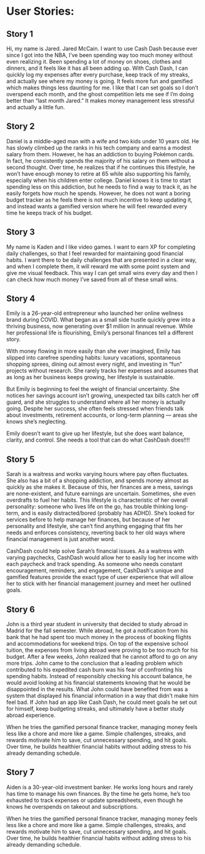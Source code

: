 # User Stories:

## Story 1
Hi, my name is Jared. Jared McCain. I want to use Cash Dash because ever since I got into the NBA, I’ve been spending way too much money without even realizing it. Been spending a lot of money on shoes, clothes and dinners, and it feels like it has all been adding up. With Cash Dash, I can quickly log my expenses after every purchase, keep track of my streaks, and actually see where my money is going. It feels more fun and gamified which makes things less daunting for me. I like that I can set goals so I don’t overspend each month, and the ghost competition lets me see if I’m doing better than “last month Jared.” It makes money management less stressful and actually a little fun.

## Story 2
Daniel is a middle-aged man with a wife and two kids under 10 years old. He has slowly climbed up the ranks in his tech company and earns a modest salary from them. However, he has an addiction to buying Pokémon cards. In fact, he consistently spends the majority of his salary on them without a second thought. Over time, he realizes that if he continues this lifestyle, he won’t have enough money to retire at 65 while also supporting his family, especially when his children enter college. Daniel knows it is time to start spending less on this addiction, but he needs to find a way to track it, as he easily forgets how much he spends. However, he does not want a boring budget tracker as he feels there is not much incentive to keep updating it, and instead wants a gamified version where he will feel rewarded every time he keeps track of his budget. 

## Story 3
My name is Kaden and I like video games. I want to earn XP for completing daily challenges, so that I feel rewarded for maintaining good financial habits. I want there to be daily challenges that are presented in a clear way, and when I complete them, it will reward me with some point system and give me visual feedback. This way I can get small wins every day and then I can check how much money I’ve saved from all of these small wins. 

## Story 4
Emily is a 26-year-old entrepreneur who launched her online wellness brand during COVID. What began as a small side hustle quickly grew into a thriving business, now generating over $1 million in annual revenue. While her professional life is flourishing, Emily’s personal finances tell a different story.

With money flowing in more easily than she ever imagined, Emily has slipped into carefree spending habits: luxury vacations, spontaneous shopping sprees, dining out almost every night, and investing in “fun” projects without research. She rarely tracks her expenses and assumes that as long as her business keeps growing, her lifestyle is sustainable.

But Emily is beginning to feel the weight of financial uncertainty. She notices her savings account isn’t growing, unexpected tax bills catch her off guard, and she struggles to understand where all her money is actually going. Despite her success, she often feels stressed when friends talk about investments, retirement accounts, or long-term planning — areas she knows she’s neglecting.

Emily doesn’t want to give up her lifestyle, but she does want balance, clarity, and control. She needs a tool that can do what CashDash does!!!!

## Story 5
Sarah is a waitress and works varying hours where pay often fluctuates. She also has a bit of a shopping addiction, and spends money almost as quickly as she makes it. Because of this, her finances are a mess, savings are none-existent, and future earnings are uncertain. Sometimes, she even overdrafts to fuel her habits. This lifestyle is characteristic of her overall personality: someone who lives life on the go, has trouble thinking long-term, and is easily distracted/bored (probably has ADHD).  She’s looked for services before to help manage her finances, but because of her personality and lifestyle, she can’t find anything engaging that fits her needs and enforces consistency, reverting back to her old ways where financial management is just another word.

CashDash could help solve Sarah’s financial issues. As a waitress with varying paychecks, CashDash would allow her to easily log her income with each paycheck and track spending. As someone who needs constant encouragement, reminders, and engagement, CashDash's unique and gamified features provide the exact type of user experience that will allow her to stick with her financial management journey and meet her outlined goals. 


## Story 6
John is a third year student in university that decided to study abroad in Madrid for the fall semester. While abroad, he got a notification from his bank that he had spent too much money in the process of booking flights and accommodations for weekend trips. On top of the expensive school tuition, the expenses from living abroad were proving to be too much for his budget. After a few weeks, John realized that he cannot afford to go on any more trips. John came to the conclusion that a leading problem which contributed to his expedited cash burn was his fear of confronting his spending habits. Instead of responsibly checking his account balance, he would avoid looking at his financial statements knowing that he would be disappointed in the results. What John could have benefited from was a system that displayed his financial information in a way that didn't make him feel bad. If John had an app like Cash Dash, he could meet goals he set out for himself, keep budgeting streaks, and ultimately have a better study abroad experience.

When he tries the gamified personal finance tracker, managing money feels less like a chore and more like a game. Simple challenges, streaks, and rewards motivate him to save, cut unnecessary spending, and hit goals. Over time, he builds healthier financial habits without adding stress to his already demanding schedule.

## Story 7

Aiden is a 30-year-old investment banker. He works long hours and rarely has time to manage his own finances. By the time he gets home, he’s too exhausted to track expenses or update spreadsheets, even though he knows he overspends on takeout and subscriptions.

When he tries the gamified personal finance tracker, managing money feels less like a chore and more like a game. Simple challenges, streaks, and rewards motivate him to save, cut unnecessary spending, and hit goals. Over time, he builds healthier financial habits without adding stress to his already demanding schedule.
